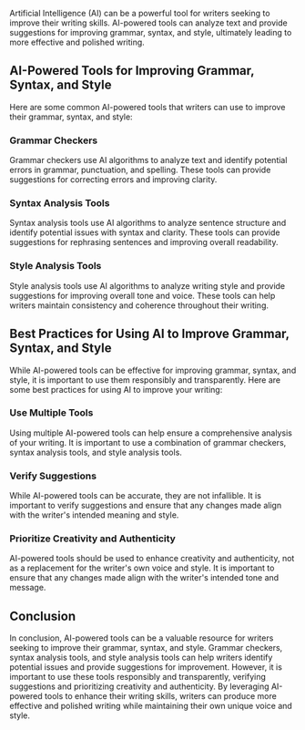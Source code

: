 

Artificial Intelligence (AI) can be a powerful tool for writers seeking to improve their writing skills. AI-powered tools can analyze text and provide suggestions for improving grammar, syntax, and style, ultimately leading to more effective and polished writing.

AI-Powered Tools for Improving Grammar, Syntax, and Style
---------------------------------------------------------

Here are some common AI-powered tools that writers can use to improve their grammar, syntax, and style:

### Grammar Checkers

Grammar checkers use AI algorithms to analyze text and identify potential errors in grammar, punctuation, and spelling. These tools can provide suggestions for correcting errors and improving clarity.

### Syntax Analysis Tools

Syntax analysis tools use AI algorithms to analyze sentence structure and identify potential issues with syntax and clarity. These tools can provide suggestions for rephrasing sentences and improving overall readability.

### Style Analysis Tools

Style analysis tools use AI algorithms to analyze writing style and provide suggestions for improving overall tone and voice. These tools can help writers maintain consistency and coherence throughout their writing.

Best Practices for Using AI to Improve Grammar, Syntax, and Style
-----------------------------------------------------------------

While AI-powered tools can be effective for improving grammar, syntax, and style, it is important to use them responsibly and transparently. Here are some best practices for using AI to improve your writing:

### Use Multiple Tools

Using multiple AI-powered tools can help ensure a comprehensive analysis of your writing. It is important to use a combination of grammar checkers, syntax analysis tools, and style analysis tools.

### Verify Suggestions

While AI-powered tools can be accurate, they are not infallible. It is important to verify suggestions and ensure that any changes made align with the writer's intended meaning and style.

### Prioritize Creativity and Authenticity

AI-powered tools should be used to enhance creativity and authenticity, not as a replacement for the writer's own voice and style. It is important to ensure that any changes made align with the writer's intended tone and message.

Conclusion
----------

In conclusion, AI-powered tools can be a valuable resource for writers seeking to improve their grammar, syntax, and style. Grammar checkers, syntax analysis tools, and style analysis tools can help writers identify potential issues and provide suggestions for improvement. However, it is important to use these tools responsibly and transparently, verifying suggestions and prioritizing creativity and authenticity. By leveraging AI-powered tools to enhance their writing skills, writers can produce more effective and polished writing while maintaining their own unique voice and style.
